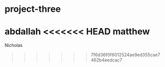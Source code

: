 # project-three

abdallah
<<<<<<< HEAD
matthew
=======

Nicholas
>>>>>>> 7f6d36f0f6012524ae9ed355cae7462b4eedcac7
